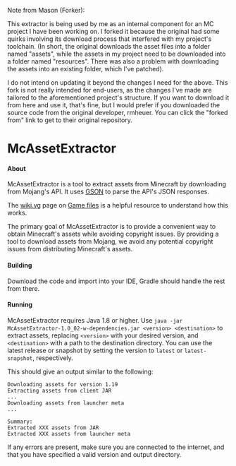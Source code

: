 Note from Mason (Forker):

This extractor is being used by me as an internal component for an MC project I have been working on. 
I forked it because the original had some quirks involving its download process that interfered with my 
project's toolchain. (In short, the original downloads the asset files into a folder named "assets", while the 
assets in my project need to be downloaded into a folder named "resources". There was also a problem with downloading
the assets into an existing folder, which I've patched).

I do not intend on updating it beyond the changes I need for the above. This fork is not really intended for end-users,
as the changes I've made are tailored to the aforementioned project's structure. If you want to download it from here and use it, 
that's fine, but I would prefer if you downloaded the source code from the original developer, rmheuer. 
You can click the "forked from" link to get to their original repository. 


# McAssetExtractor

#### About
McAssetExtractor is a tool to extract assets from Minecraft by
downloading from Mojang's API. It uses [GSON](https://github.com/google/gson)
to parse the API's JSON responses.

The [wiki.vg](https://wiki.vg) page on [Game files](https://wiki.vg/Game_files)
is a helpful resource to understand how this works.

The primary goal of McAssetExtractor is to provide a convenient way
to obtain Minecraft's assets while avoiding copyright issues. By
providing a tool to download assets from Mojang, we avoid any
potential copyright issues from distributing Minecraft's assets.

#### Building

Download the code and import into your IDE, Gradle should handle the rest from there.

#### Running

McAssetExtractor requires Java 1.8 or higher. Use
`java -jar McAssetExtractor-1.0_02-w-dependencies.jar <version> <destination>` to extract
assets, replacing `<version>` with your desired version, and
`<destination>` with a path to the destination directory.
You can use the latest release or snapshot by setting the version to
`latest` or `latest-snapshot`, respectively.

This should give an output similar to the following:
```
Downloading assets for version 1.19
Extracting assets from client JAR
...
Downloading assets from launcher meta
...

Summary:
Extracted XXX assets from JAR
Extracted XXX assets from launcher meta
```

If any errors are present, make sure you are connected to the
internet, and that you have specified a valid version and
output directory.
